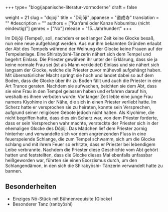 +++
type= "blog/japanische-literatur-vormoderne"
draft = false

weight = 21
slug = "dojoji"
title = "Dōjōji"
japanese = "道成寺"
translation = ""
#description = ""
authors = ["Kan’ami oder Kanze Nobumitsu (nicht eindeutig)"]
genres = ["No"]
release = "15. Jahrhundert"
+++

Im Dôjôji (Tempel), soll, nachdem er seit langer Zeit keine Glocke besaß, nun eine neue aufgehängt
werden. Aus nur ihm bekannten Gründen erlaubt der Abt des Tempels während der Weihung der
Glocke keine Frauen auf der Tempelanlage. Eine Shirabyōshi-Tänzerin nähert sich dem Tempel und
begehrt Einlass. Die Priester gewähren ihr unter der Erklärung, dass sie ja keine normale Frau sei (ist
als Mann verkleidet) Einlass und sie nähert sich langsam der Glocke, welche die Priester zuvor
mühevoll aufgehängt haben. Mit übernatürlicher Macht springt sie hoch und landet dabei so auf dem
Boden, dass die Glocke über ihr zu Boden fällt und auch die Priester in eine Art Trance geraten.
Nachdem sie aufwachen, beichten sie dem Abt, dass sie eine Frau in den Tempel gelassen haben und
erfahren darauf hin, weshalb es ihnen verboten wurde: Vor langer Zeit lebte eine junge Frau namens
Kiyohime in der Nähe, die sich in einen Priester verliebt hatte. Im Scherz hatte er versprochen sie zu
heiraten, konnte sein Versprechen, aufgrund seiner religiösen Gebote jedoch nicht halten. Als
Kiyohime, die nicht begriffen hatte, dass dies ein Scherz war, von dem Priester forderte, dass er sein
Versprechen wahr machte, versteckte der Priester sich in der ehemaligen Glocke des Dôjôji. Das
Mädchen lief dem Priester zornig hinterher und verwandelte sich vor dem angrenzenden Fluss in eine
feuerspeiende Schlange, die zum Tempel schwamm, sich um die Glocke schlang und mit ihrem Feuer
so erhitzte, dass er Priester bei lebendigem Leibe verbrannte. Nachdem die Priester diese Geschichte
vom Abt gehört hatten und feststellten, dass die Glocke dieses Mal ebenfalls unfassbar heißgeworden
war, führten sie einen Exorzismus durch, um den Schlangendämon, in den sich die Shirabyōshi-
Tänzerin verwandelt hatte zu bannen.

## Besonderheiten

- Einziges Nō-Stück mit Bühnenrequisite (Glocke)
- Besonderer Tanz (ranbyōshi)
